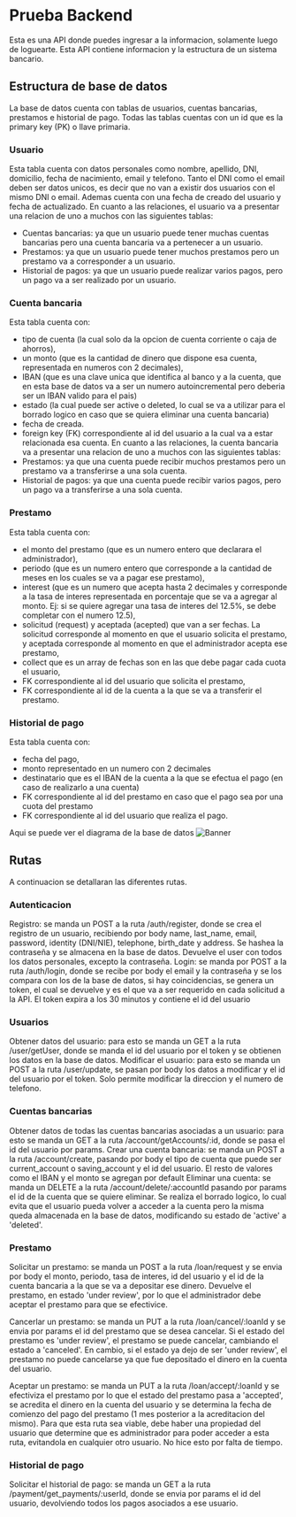 # Prueba Backend

Esta es una API donde puedes ingresar a la informacion, solamente luego de loguearte.
Esta API contiene informacion y la estructura de un sistema bancario.

## Estructura de base de datos

La base de datos cuenta con tablas de usuarios, cuentas bancarias, prestamos e historial de pago.
Todas las tablas cuentas con un id que es la primary key (PK) o llave primaria.

### Usuario

Esta tabla cuenta con datos personales como nombre, apellido, DNI, domicilio, fecha de nacimiento, email y telefono.
Tanto el DNI como el email deben ser datos unicos, es decir que no van a existir dos usuarios con el mismo DNI o email.
Ademas cuenta con una fecha de creado del usuario y fecha de actualizado.
En cuanto a las relaciones, el usuario va a presentar una relacion de uno a muchos con las siguientes tablas:
- Cuentas bancarias: ya que un usuario puede tener muchas cuentas bancarias pero una cuenta bancaria va a pertenecer a un usuario.
- Prestamos: ya que un usuario puede tener muchos prestamos pero un prestamo va a corresponder a un usuario.
- Historial de pagos: ya que un usuario puede realizar varios pagos, pero un pago va a ser realizado por un usuario.

### Cuenta bancaria

Esta tabla cuenta con:
- tipo de cuenta (la cual solo da la opcion de cuenta corriente o caja de ahorros), 
- un monto (que es la cantidad de dinero que dispone esa cuenta, representada en numeros con 2 decimales), 
- IBAN (que es una clave unica que identifica al banco y a la cuenta, que en esta base de datos va a ser un numero autoincremental pero deberia ser un IBAN valido para el pais)
- estado (la cual puede ser active o deleted, lo cual se va a utilizar para el borrado logico en caso que se quiera eliminar una cuenta bancaria)
- fecha de creada.
- foreign key (FK) correspondiente al id del usuario a la cual va a estar relacionada esa cuenta.
En cuanto a las relaciones, la cuenta bancaria va a presentar una relacion de uno a muchos con las siguientes tablas:
- Prestamos: ya que una cuenta puede recibir muchos prestamos pero un prestamo va a transferirse a una sola cuenta.
- Historial de pagos: ya que una cuenta puede recibir varios pagos, pero un pago va a transferirse a una sola cuenta.

### Prestamo

Esta tabla cuenta con:
- el monto del prestamo (que es un numero entero que declarara el administrador), 
- periodo (que es un numero entero que corresponde a la cantidad de meses en los cuales se va a pagar ese prestamo), 
- interest (que es un numero que acepta hasta 2 decimales y corresponde a la tasa de interes representada en porcentaje que se va a agregar al monto. Ej: si se quiere agregar una tasa de interes del 12.5%, se debe completar con el numero 12.5),
- solicitud (request) y aceptada (acepted) que van a ser fechas. La solicitud corresponde al momento en que el usuario solicita el prestamo, y aceptada corresponde al momento en que el administrador acepta ese prestamo,
- collect que es un array de fechas son en las que debe pagar cada cuota el usuario,
- FK correspondiente al id del usuario que solicita el prestamo,
- FK correspondiente al id de la cuenta a la que se va a transferir el prestamo.

### Historial de pago

Esta tabla cuenta con:
- fecha del pago,
- monto representado en un numero con 2 decimales
- destinatario que es el IBAN de la cuenta a la que se efectua el pago (en caso de realizarlo a una cuenta)
- FK correspondiente al id del prestamo en caso que el pago sea por una cuota del prestamo
- FK correspondiente al id del usuario que realiza el pago.

Aqui se puede ver el diagrama de la base de datos
![Banner](/homebanking-back/images/Diagrama%20base%20de%20datos.drawio.png)

## Rutas

A continuacion se detallaran las diferentes rutas.

### Autenticacion

Registro: se manda un POST a la ruta /auth/register, donde se crea el registro de un usuario, recibiendo por body name, last_name, email, password, identity (DNI/NIE), telephone, birth_date y address. Se hashea la contraseña y se almacena en la base de datos. Devuelve el user con todos los datos personales, excepto la contraseña.
Login: se manda por POST a la ruta /auth/login, donde se recibe por body el email y la contraseña y se los compara con los de la base de datos, si hay coincidencias, se genera un token, el cual se devuelve y es el que va a ser requerido en cada solicitud a la API.
El token expira a los 30 minutos y contiene el id del usuario


### Usuarios

Obtener datos del usuario: para esto se manda un GET a la ruta /user/getUser, donde se manda el id del usuario por el token y se obtienen los datos en la base de datos.
Modificar el usuario: para esto se manda un POST a la ruta /user/update, se pasan por body los datos a modificar y el id del usuario por el token. Solo permite modificar la direccion y el numero de telefono.

### Cuentas bancarias

Obtener datos de todas las cuentas bancarias asociadas a un usuario: para esto se manda un GET a la ruta /account/getAccounts/:id, donde se pasa el id del usuario por params.
Crear una cuenta bancaria: se manda un POST a la ruta /account/create, pasando por body el tipo de cuenta que puede ser current_account o saving_account y el id del usuario. El resto de valores como el IBAN y el monto se agregan por default
Eliminar una cuenta: se manda un DELETE a la ruta /account/delete/:accountId pasando por params el id de la cuenta que se quiere eliminar. Se realiza el borrado logico, lo cual evita que el usuario pueda volver a acceder a la cuenta pero la misma queda almacenada en la base de datos, modificando su estado de 'active' a 'deleted'.

### Prestamo

Solicitar un prestamo: se manda un POST a la ruta /loan/request y se envia por body el monto, periodo, tasa de interes, id del usuario y el id de la cuenta bancaria a la que se va a depositar ese dinero. Devuelve el prestamo, en estado 'under review', por lo que el administrador debe aceptar el prestamo para que se efectivice.

Cancerlar un prestamo: se manda un PUT a la ruta /loan/cancel/:loanId y se envia por params el id del prestamo que se desea cancelar. Si el estado del prestamo es 'under review', el prestamo se puede cancelar, cambiando el estado a 'canceled'. En cambio, si el estado ya dejo de ser 'under review', el prestamo no puede cancelarse ya que fue depositado el dinero en la cuenta del usuario.

Aceptar un prestamo: se manda un PUT a la ruta /loan/accept/:loanId y se efectiviza el prestamo por lo que el estado del prestamo pasa a 'accepted', se acredita el dinero en la cuenta del usuario y se determina la fecha de comienzo del pago del prestamo (1 mes posterior a la acreditacion del mismo).
Para que esta ruta sea viable, debe haber una propiedad del usuario que determine que es administrador para poder acceder a esta ruta, evitandola en cualquier otro usuario.
No hice esto por falta de tiempo.

### Historial de pago

Solicitar el historial de pago: se manda un GET a la ruta /payment/get_payments/:userId, donde se envia por params el id del usuario, devolviendo todos los pagos asociados a ese usuario.